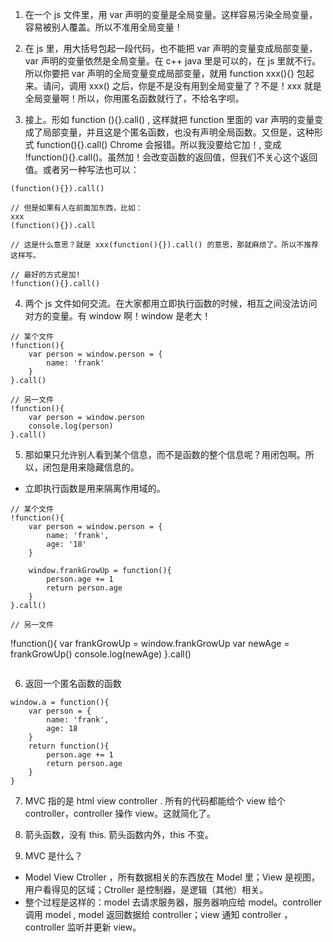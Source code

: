 1. 在一个 js 文件里，用 var 声明的变量是全局变量。这样容易污染全局变量，容易被别人覆盖。所以不准用全局变量！

2. 在 js 里，用大括号包起一段代码，也不能把 var 声明的变量变成局部变量，var 声明的变量依然是全局变量。在 c++ java 里是可以的，在 js 里就不行。所以你要把 var 声明的全局变量变成局部变量，就用 function xxx(){} 包起来。请问，调用 xxx() 之后，你是不是没有用到全局变量了？不是！xxx 就是全局变量啊！所以，你用匿名函数就行了，不给名字呗。

3. 接上。形如 function (){}.call() , 这样就把 function 里面的 var 声明的变量变成了局部变量，并且这是个匿名函数，也没有声明全局函数。又但是，这种形式 function(){}.call()  Chrome 会报错。所以我没要给它加！, 变成 !function(){}.call()。虽然加！会改变函数的返回值，但我们不关心这个返回值。或者另一种写法也可以：
```
(function(){}).call()

// 但是如果有人在前面加东西，比如：
xxx
(function(){}).call

// 这是什么意思？就是 xxx(function(){}).call() 的意思，那就麻烦了。所以不推荐这样写。

// 最好的方式是加!
!function(){}.call()
```

4. 两个 js 文件如何交流。在大家都用立即执行函数的时候，相互之间没法访问对方的变量。有 window 啊！window 是老大！
```
// 某个文件
!function(){
	var person = window.person = {
		name: 'frank'
	}
}.call()

// 另一文件
!function(){
	var person = window.person
	console.log(person)
}.call()
```

5. 那如果只允许别人看到某个信息，而不是函数的整个信息呢？用闭包啊。所以，闭包是用来隐藏信息的。

- 立即执行函数是用来隔离作用域的。
```
// 某个文件
!function(){
	var person = window.person = {
		name: 'frank',
		age: '18'
	}

	window.frankGrowUp = function(){
		person.age += 1
		return person.age 
	}
}.call()

// 另一文件
```
!function(){
	var frankGrowUp = window.frankGrowUp
	var newAge = frankGrowUp()
	console.log(newAge)
}.call()
```
```

6. 返回一个匿名函数的函数
```
window.a = function(){
	var person = {
		name: 'frank',
		age: 18
	}
	return function(){
		person.age += 1
		return person.age
	}
}
```

7. MVC  指的是 html view controller . 所有的代码都能给个 view 给个 controller，controller 操作 view。这就简化了。

8. 箭头函数，没有 this. 箭头函数内外，this 不变。

9. MVC 是什么？
- Model View Ctroller ，所有数据相关的东西放在 Model 里；View 是视图，用户看得见的区域；Ctroller 是控制器，是逻辑（其他）相关。
- 整个过程是这样的：model 去请求服务器，服务器响应给 model。controller 调用 model , model 返回数据给 controller；view 通知 controller ，controller 监听并更新 view。  
